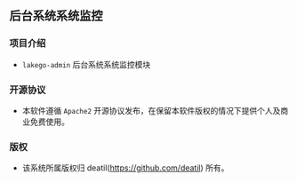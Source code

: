 ## 后台系统系统监控


### 项目介绍

*  `lakego-admin` 后台系统系统监控模块


### 开源协议

*  本软件遵循 `Apache2` 开源协议发布，在保留本软件版权的情况下提供个人及商业免费使用。


### 版权

*  该系统所属版权归 deatil(https://github.com/deatil) 所有。
